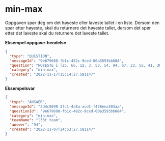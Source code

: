 # min-max

Oppgaven spør deg om det høyeste eller laveste tallet i en liste. Dersom den spør etter høyeste, skal du returnere det
høyeste tallet, dersom det spør etter det laveste skal du returnere det laveste tallet.

**Eksempel oppgave-hendelse**

```json
{
  "type": "QUESTION",
  "messageId": "9e679608-fb1c-482c-9ced-00a3593bb684",
  "question": "HOYESTE i [25, 66, 12, 3, 53, 54, 94, 67, 23, 55, 41, 30, 40, 50, 60, 70, 80, 10, 11, 1]",
  "category": "min-max",
  "created": "2022-11-17T15:14:27.581147"
}
```

**Eksempelsvar**

```json
{
  "type": "ANSWER",
  "messageId": "2d4c8698-3fc1-4a8a-acd1-f428eea303aa",
  "questionId": "9e679608-fb1c-482c-9ced-00a3593bb684",
  "category": "min-max",
  "teamName": "l33t team",
  "answer": "94",
  "created": "2022-11-07T14:53:27.581147"
}
```

